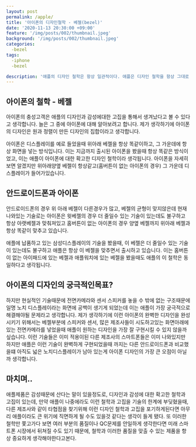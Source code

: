 ```yaml
---
layout: post
permalink: /apple/
title: '아이폰의 디자인철학 - 베젤(bezel)'
date: '2020-11-13 20:30:00 +09:00'
feature: '/img/posts/002/thumbnail.jpeg'
background: '/img/posts/002/thumbnail.jpeg'
categories:
  -bezel
tags:
  -iphone
  -bezel

description: '애플의 디자인 철학은 항상 일관적이다. 애플은 디자인 철학을 항상 그대로 유지해오고 있다. 오늘은 애플의 가장 중요한 제품이 되버린 아이폰의 디자인철학중에 베젤에 대해 알아 보겠습니다.'
---
```




## 아이폰의 철학 - 베젤

아이폰의 충성고객은 애플의 디자인과 감성에대한 고집을 통해서 생겨났다고 볼 수 있다고 생각합니다.
늘은 그 중에 아이폰에 대해 알아보려고 합니다. 제가 생각하기에 아이폰의 디자인은 원과 정렬이 만든 디자인의 집합이라고 생각합니다.

아이폰은 디스플레이를 예로 들었을때 위아래 베젤을 항상 똑같이하고, 그 가운데에 항상 화면을 넣는 방식입니다. 이는 지금까지 출시된 아이폰을 봤을때 항상 똑같은 방식이었고, 이는 애플이 아이폰에 대한 확고한 디자인 철학이라 생각됩니다. 아이폰을 자세히 보면 알겠지만 위아래양옆 베젤이 항상같고(홈버튼이 없는 아이폰의 경우) 그 가운데 디스플레이가 들어가있습니다.

## 안드로이드폰과 아이폰

안드로이드폰의 경우 위 아래 베젤이 다른경우가 많고, 베젤의 균형이 맞지않은데 현재 나와있는 기술로는 아이폰은 윗베젤의 경우 더 줄일수 있는 기술이 있는데도 불구하고 항상 아랫베젤과 맞춰져있고 홈버튼이 없는 아이폰의 경우 양옆 베젤까지 위아래 베젤과 항상 똑같이 맞추고 있습니다.

애플에 납품하고 있는 삼성디스플레이의 기술을 봤을때, 이 베젤은 더 줄일수 있는 기술이 있는데도 불구하고 애플은 항상 이 베젤을 맞추면서 출시하고 있습니다. 이는 홈버튼이 없는 아이패드에 있는 베젤과 애플워치에 있는 베젤을 봤을때도 애플의 이 철학은 동일하다고 생각됩니다.

## 아이폰의 디자인의 궁극적인목표?

하지만 현실적인 기술때문에 전면카메라와 센서 스피커를 놓을 수 밖에 없는 구조때문에 일명 노치 디스플레이라는 화면에 공백이 생기게 되었는데 이는 애플이 가장 궁극적으로 해결해야될 문제라고 생각합니다. 제가 생각하기에 이런 아이폰의 완벽한 디자인을 완성시키기 위해서는 베젤부분에 스피커와 센서, 많은 제조사들이 시도하고있는 화면아래에 있는 전면카메라를 넣었을때 애플이 원하는 디자인을 가장 잘 구현시킬 수 있지 않을까 싶습니다. 이런 기술들은 이미 적용이된 다른 제조사의 스마트폰들은 이미 나와있지만 하지만 애플은 이런 기술이 완벽하게 구현되었을때 까지는 다른 안드로이드폰과 비교했을떄 아직도 넓은 노치디스플레이가 남아 있는게 아이폰 디자인의 가장 큰 오점이 아닐까 생각합니다.

## 마치며..

애플제품은 감성때문에 산다는 말이 있을정도로, 디자인과 감성에 대한 확고한 철학과 고집이 있는데, 만약 애플이 나중에라도 이런 철학과 고집을 기술의 한계에 부딪혔을때, 다른 제조사와 같이 타협점을 찾기위해 이런 디자인 철학과 고집을 포기하게된다면 아무리 애플이라도 큰 위기에 직면하게 될 수도 있을것 같다는 생각이 들게 됐다. 또 이러한 철학만 쫓고가다 보면 여러 부분의 품질이나 QC문제를 안일하게 생각한다면 미래 스마트폰 시장에서 뒤쳐질 수도 있기 때문에, 철학과 이러한 품질을 맞출 수 있는 제품을 항상 중요하게 생각해야한다고본다.

